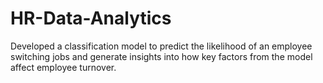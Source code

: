 # HR-Data-Analytics
Developed a classification model to predict the likelihood of an employee switching jobs and generate insights into how key factors from the model affect employee turnover.

